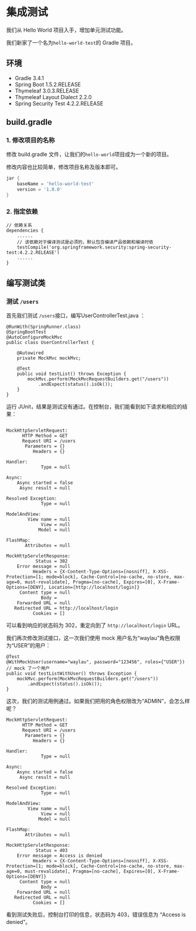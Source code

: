 # 集成测试
 
我们从 Hello World 项目入手，增加单元测试功能。

我们新家了一个名为`hello-world-test`的 Gradle 项目。
 

## 环境

* Gradle 3.4.1
* Spring Boot 1.5.2.RELEASE 
* Thymeleaf 3.0.3.RELEASE
* Thymeleaf Layout Dialect 2.2.0
* Spring Security Test 4.2.2.RELEASE  
 
## build.gradle
 
### 1. 修改项目的名称

修改 build.gradle 文件，让我们的`hello-world`项目成为一个新的项目。

修改内容也比较简单，修改项目名称及版本即可。

```groovy
jar {
	baseName = 'hello-world-test'
	version = '1.0.0'
}
```

### 2. 指定依赖

```
// 依赖关系
dependencies {
    ......
	// 该依赖对于编译测试是必须的，默认包含编译产品依赖和编译时依
	testCompile('org.springframework.security:spring-security-test:4.2.2.RELEASE')
	......
}
```

## 编写测试类

### 测试 `/users`

首先我们测试 `/users`接口，编写UserControllerTest.java ：

```
@RunWith(SpringRunner.class)
@SpringBootTest
@AutoConfigureMockMvc
public class UserControllerTest {

	@Autowired
    private MockMvc mockMvc;
	
    @Test
    public void testList() throws Exception {
    	mockMvc.perform(MockMvcRequestBuilders.get("/users"))
    		.andExpect(status().isOk());
    }
}
```

运行 JUnit，结果是测试没有通过。在控制台，我们能看到如下请求和相应的结果：

```

MockHttpServletRequest:
      HTTP Method = GET
      Request URI = /users
       Parameters = {}
          Headers = {}

Handler:
             Type = null

Async:
    Async started = false
     Async result = null

Resolved Exception:
             Type = null

ModelAndView:
        View name = null
             View = null
            Model = null

FlashMap:
       Attributes = null

MockHttpServletResponse:
           Status = 302
    Error message = null
          Headers = {X-Content-Type-Options=[nosniff], X-XSS-Protection=[1; mode=block], Cache-Control=[no-cache, no-store, max-age=0, must-revalidate], Pragma=[no-cache], Expires=[0], X-Frame-Options=[DENY], Location=[http://localhost/login]}
     Content type = null
             Body = 
    Forwarded URL = null
   Redirected URL = http://localhost/login
          Cookies = []
```

可以看到响应的状态码为 302，重定向到了 `http://localhost/login` URL。


我们再次修改测试接口，这一次我们使用 mock 用户名为“waylau”角色权限为“USER”的用户：

```
@Test
@WithMockUser(username="waylau", password="123456", roles={"USER"})  // mock 了一个用户
public void testListWithUser() throws Exception {
	mockMvc.perform(MockMvcRequestBuilders.get("/users"))
		.andExpect(status().isOk());
}
```

这次，我们的测试用例通过。如果我们把用的角色权限改为“ADMIN”，会怎么样呢？

```
MockHttpServletRequest:
      HTTP Method = GET
      Request URI = /users
       Parameters = {}
          Headers = {}

Handler:
             Type = null

Async:
    Async started = false
     Async result = null

Resolved Exception:
             Type = null

ModelAndView:
        View name = null
             View = null
            Model = null

FlashMap:
       Attributes = null

MockHttpServletResponse:
           Status = 403
    Error message = Access is denied
          Headers = {X-Content-Type-Options=[nosniff], X-XSS-Protection=[1; mode=block], Cache-Control=[no-cache, no-store, max-age=0, must-revalidate], Pragma=[no-cache], Expires=[0], X-Frame-Options=[DENY]}
     Content type = null
             Body = 
    Forwarded URL = null
   Redirected URL = null
          Cookies = []
```

看到测试失败后，控制台打印的信息，状态码为 403，错误信息为 “Access is denied”。